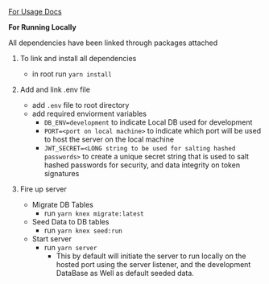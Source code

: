 [For Usage Docs](http://simpsonsaysapidocs.surge.sh/)

**For Running Locally**

All dependencies have been linked through packages attached
1. To link and install all dependencies
    * in root run `yarn install`
    
1. Add and link .env file
    * add `.env` file to root directory
    * add required enviorment variables
        * `DB_ENV=development` to indicate Local DB used for development
        * `PORT=<port on local machine>` to indicate which port will be used to host the server on the local machine
        * `JWT_SECRET=<LONG string to be used for salting hashed passwords>` to create a unique secret string that is used to salt hashed passwords for security, and data integrity on token signatures

1. Fire up server
    * Migrate DB Tables
        * run `yarn knex migrate:latest`
    * Seed Data to DB tables
        * run `yarn knex seed:run`
    * Start server
        * run `yarn server`
            * This by default will initiate the server to run locally on the hosted port using the server listener, and the development DataBase as Well as default seeded data.
    